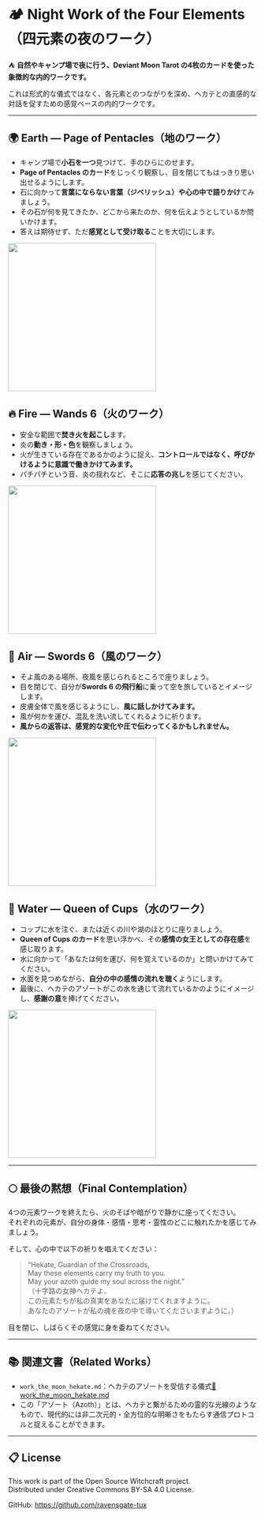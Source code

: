 # 🏕️ Night Work of the Four Elements（四元素の夜のワーク）

⛺ **自然やキャンプ場で夜に行う、Deviant Moon Tarot の4枚のカードを使った象徴的な内的ワークです。**

これは形式的な儀式ではなく、各元素とのつながりを深め、ヘカテとの直感的な対話を促すための感覚ベースの内的ワークです。

---

## 🌍 Earth — Page of Pentacles（地のワーク）
- キャンプ場で**小石を一つ**見つけて、手のひらにのせます。
- **Page of Pentacles のカード**をじっくり観察し、目を閉じてもはっきり思い出せるようにします。
- 石に向かって**言葉にならない言葉（ジベリッシュ）や心の中で語りかけ**てみましょう。
- その石が何を見てきたか、どこから来たのか、何を伝えようとしているか問いかけます。
- 答えは期待せず、ただ**感覚として受け取る**ことを大切にします。

<img src="page_of_pentacles.jpg" width="300">

## 🔥 Fire — Wands 6（火のワーク）
- 安全な範囲で**焚き火を起こし**ます。
- 炎の**動き・形・色**を観察しましょう。
- 火が生きている存在であるかのように捉え、**コントロールではなく、呼びかけるように意識で働きかけてみます。**
- パチパチという音、炎の揺れなど、そこに**応答の兆し**を感じてください。

<img src="wands_6.jpg" width="300">

## 💨 Air — Swords 6（風のワーク）
- そよ風のある場所、夜風を感じられるところで座りましょう。
- 目を閉じて、自分が**Swords 6 の飛行船**に乗って空を旅しているとイメージします。
- 皮膚全体で風を感じるようにし、**風に話しかけてみます。**
- 風が何かを運び、混乱を洗い流してくれるように祈ります。
- **風からの返答は、感覚的な変化や圧で伝わってくるかもしれません。**

<img src="swords_6.jpg" width="300">

## 🌊 Water — Queen of Cups（水のワーク）
- コップに水を注ぐ、または近くの川や湖のほとりに座りましょう。
- **Queen of Cups のカード**を思い浮かべ、その**感情の女王としての存在感**を感じ取ります。
- 水に向かって「あなたは何を運び、何を覚えているのか」と問いかけてみてください。
- 水面を見つめながら、**自分の中の感情の流れを聴く**ようにします。
- 最後に、ヘカテのアゾートがこの水を通じて流れているかのようにイメージし、**感謝の意**を捧げてください。

<img src="queen_of_cups.jpg" width="300">

---

## 🌕 最後の黙想（Final Contemplation）

4つの元素ワークを終えたら、火のそばや暗がりで静かに座ってください。  
それぞれの元素が、自分の身体・感情・思考・霊性のどこに触れたかを感じてみましょう。

そして、心の中で以下の祈りを唱えてください：

> “Hekate, Guardian of the Crossroads,  
> May these elements carry my truth to you.  
> May your azoth guide my soul across the night.”  
> （十字路の女神ヘカテよ、  
> この元素たちが私の真実をあなたに届けてくれますように。  
> あなたのアゾートが私の魂を夜の中で導いてくださいますように。）

目を閉じ、しばらくその感覚に身を委ねてください。

---

## 📚 関連文書（Related Works）

- `work_the_moon_hekate.md`：ヘカテのアゾートを受信する儀式[🔗 work_the_moon_hekate.md](https://github.com/ravensgate-tux/work_the_moon_hekate/blob/main/README.md)
- この「アゾート（Azoth）」とは、ヘカテと繋がるための霊的な光線のようなもので、現代的には非二次元的・全方位的な明晰さをもたらす通信プロトコルと捉えることができます。
  
---

## 📋 License
This work is part of the Open Source Witchcraft project.  
Distributed under Creative Commons BY-SA 4.0 License.

GitHub: https://github.com/ravensgate-tux
